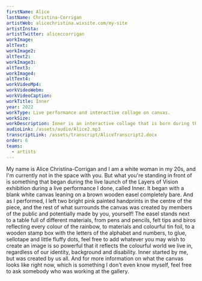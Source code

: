 ```yaml
---
firstName: Alice
lastName: Christina-Corrigan
artistWeb: alicechristina.wixsite.com/my-site
artistInsta:
artistTwitter: aliceccorrigan
workImage:
altText:
workImage2:
altText2:
workImage3:
altText3:
workImage4:
altText4:
workVideoMp4:
workVideoWebm:
workVideoCaption:
workTitle: Inner
year: 2022
workType: Live performance and interactive collage on canvas.
workSize:
workDescription: Inner is an interactive collage that is born during the artist’s opening night live performance, and continues to grow through contributions of visitors throughout the exhibition run. The performance is underpinned by a dynamic sound score using paint, materials, and sensory exploration to evoke unique storytelling, and to push creative integrated access across artistic forms. It raises attention to the experience of being overlooked, underrepresented, and easily stereotyped, yet results in a beautiful collaborative collage, uniting us with the shared experience of humanity.
audioLink: /assets/audio/Alice2.mp3
transcriptLink: /assets/transcript/AliceTranscript2.docx
order: 6
teams:
  - artists
---
```


My name is Alice Christina-Corrigan and I am a white woman in my 20s, and I'm currently not in the space with you. But what you're standing in front of is something that began during the live launch of the Layers of Vision exhibition during a live performance I done, called Inner. It began with a blank white canvas leaning on a brown wooden easel completely bare. And as I performed, I left two bright pink painted handprints in the centre of the piece, and the rest of what surrounds the canvas was created by members of the public and potentially made by you, yourself! The easel stands next to a table full of different materials, from pens and pencils, felt tips and biros reflecting every colour of the rainbow, to materials and colourful tin foil, to a wooden stamp box with the letters of the alphabet and numbers, to glue, sellotape and little fluffy dots, feel free to add whatever you may wish to create an image is so powerful that it reflects the colourful world we live in, regardless of our identity, background and disability. Inner started by me, but was created by us all. And for more information on what the canvas looks like right now, which is something I don't even know myself, feel free to ask somebody who was working at the gallery.
